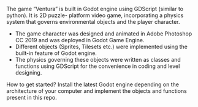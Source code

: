 The game “Ventura” is built in Godot engine using GDScript (similar to python). It is 2D puzzle-
platform video game, incorporating a physics system that governs environmental objects and the player character.

- The game character was designed and animated in Adobe Photoshop CC 2019 and was deployed in Godot Game Engine.
- Different objects (Sprites, Tilesets etc.)  were implemented using the built-in feature of Godot engine.
- The physics governing these objects were written as classes and functions using GDScript for the convenience in coding and level designing.

How to get started?
Install the latest Godot engine depending on the architecture of your computer and implement the objects and functions present in this repo.
 
